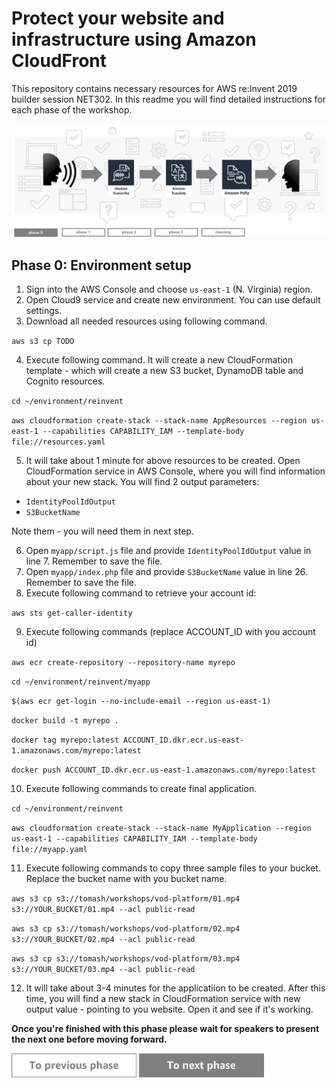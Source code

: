 Protect your website and infrastructure using Amazon CloudFront
=========================================

This repository contains necessary resources for AWS re:Invent 2019 builder session NET302. In this readme you will find detailed instructions for each phase of the workshop.

<img src="../../img/flow0.png" />


Phase 0: Environment setup
-----

1. Sign into the AWS Console and choose `us-east-1` (N. Virginia) region.
2. Open Cloud9 service and create new environment. You can use default settings.
3. Download all needed resources using following command.

`aws s3 cp TODO`

4. Execute following command. It will create a new CloudFormation template - which will create a new S3 bucket, DynamoDB table and Cognito resources.

`cd ~/environment/reinvent`

`aws cloudformation create-stack --stack-name AppResources --region us-east-1 --capabilities CAPABILITY_IAM --template-body file://resources.yaml`

5. It will take about 1 minute for above resources to be created. Open CloudFormation service in AWS Console, where you will find information about your new stack. You will find 2 output parameters:
* `IdentityPoolIdOutput`
* `S3BucketName`

Note them - you will need them in next step.

6. Open `myapp/script.js` file and provide `IdentityPoolIdOutput` value in line 7. Remember to save the file.
7. Open `myapp/index.php` file and provide  `S3BucketName` value in line 26. Remember to save the file.
8. Execute following command to retrieve your account id:

`aws sts get-caller-identity`


9. Execute following commands (replace ACCOUNT_ID with you account id)

`aws ecr create-repository --repository-name myrepo`

`cd ~/environment/reinvent/myapp`

`$(aws ecr get-login --no-include-email --region us-east-1)`

`docker build -t myrepo .`

`docker tag myrepo:latest ACCOUNT_ID.dkr.ecr.us-east-1.amazonaws.com/myrepo:latest`

`docker push ACCOUNT_ID.dkr.ecr.us-east-1.amazonaws.com/myrepo:latest`



10. Execute following commands to create final application.

`cd ~/environment/reinvent`

`aws cloudformation create-stack --stack-name MyApplication --region us-east-1 --capabilities CAPABILITY_IAM --template-body file://myapp.yaml`



11. Execute following commands to copy three sample files to your bucket. Replace the bucket name with you bucket name.

`aws s3 cp s3://tomash/workshops/vod-platform/01.mp4 s3://YOUR_BUCKET/01.mp4 --acl public-read`

`aws s3 cp s3://tomash/workshops/vod-platform/02.mp4 s3://YOUR_BUCKET/02.mp4 --acl public-read`

`aws s3 cp s3://tomash/workshops/vod-platform/03.mp4 s3://YOUR_BUCKET/03.mp4 --acl public-read`



12. It will take about 3-4 minutes for the applicatiion to be created. After this time, you will find a new stack in CloudFormation service with new output value - pointing to you website. Open it and see if it's working.


**Once you're finished with this phase please wait for speakers to present the next one before moving forward.**

<a href="../../README.md"><img src="../../img/button-previous.png" width="200"></a>
<a href="../phase1"><img src="../../img/button-next.png" width="200"></a>

